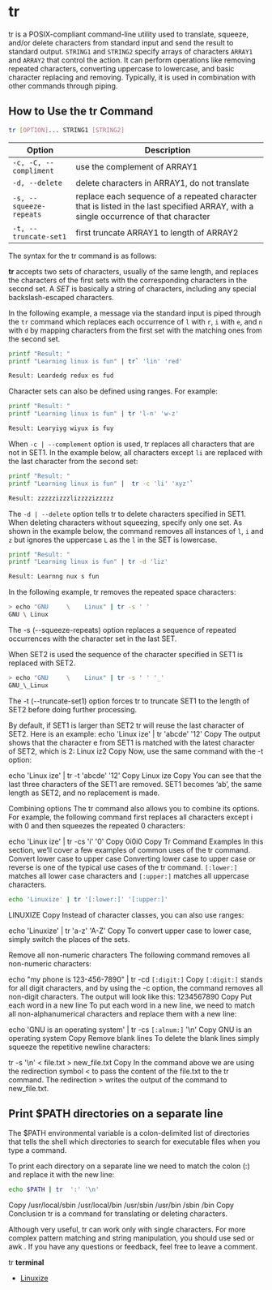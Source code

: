 # tr

tr is a POSIX-compliant command-line utility used to translate, squeeze, and/or delete characters from standard input and send the result to standard output. `STRING1` and `STRING2` specify arrays of characters `ARRAY1` and `ARRAY2` that control the action. It can perform operations like removing repeated characters, converting uppercase to lowercase, and basic character replacing and removing. Typically, it is used in combination with other commands through piping.

## How to Use the tr Command

```sh
tr [OPTION]... STRING1 [STRING2]
```

| Option                  | Description                                                                                                                          |
| ----------------------- | ------------------------------------------------------------------------------------------------------------------------------------ |
| `-c, -C, --compliment`  | use the complement of ARRAY1                                                                                                         |
| `-d, --delete`          | delete characters in ARRAY1, do not translate                                                                                        |
| `-s, --squeeze-repeats` | replace each sequence of a repeated character that is listed in the last specified ARRAY, with a single occurrence of that character |
| `-t, --truncate-set1`   | first truncate ARRAY1 to length of ARRAY2                                                                                            |

The syntax for the tr command is as follows:

**tr** accepts two sets of characters, usually of the same length, and replaces the characters of the first sets with the corresponding characters in the second set. A _SET_ is basically a string of characters, including any special backslash-escaped characters.

In the following example, a message via the standard input is piped through the `tr` command which replaces each occurrence of `l` with `r`, `i` with `e`, and `n` with `d` by mapping characters from the first set with the matching ones from the second set.

```sh
printf "Result: "
printf "Learning linux is fun" | tr` 'lin' 'red'

Result: Leardedg redux es fud
```

Character sets can also be defined using ranges. For example:

```sh
printf "Result: "
printf "Learning linux is fun" | tr 'l-n' 'w-z'

Result: Learyiyg wiyux is fuy
```

When `-c | --complement` option is used, tr replaces all characters that are not in SET1. In the example below, all characters except `li` are replaced with the last character from the second set:

```sh
printf "Result: "
printf "Learning linux is fun" |  tr -c 'li' 'xyz'`

Result: zzzzzizzzlizzzzizzzzz
```

The `-d | --delete` option tells tr to delete characters specified in SET1. When deleting characters without squeezing, specify only one set. As shown in the example below, the command removes all instances of `l`, `i` and `z` but ignores the uppercase `L` as the `l` in the SET is lowercase.

```sh
printf "Result: "
printf "Learning linux is fun" | tr -d 'liz'

Result: Learnng nux s fun
```

In the following example, tr removes the repeated space characters:

```sh
> echo "GNU     \    Linux" | tr -s ' '
GNU \ Linux
```

The -s (--squeeze-repeats) option replaces a sequence of repeated occurrences with the character set in the last SET.

When SET2 is used the sequence of the character specified in SET1 is replaced with SET2.

```sh
> echo "GNU     \    Linux" | tr -s ' ' '_'
GNU_\_Linux
```

The -t (--truncate-set1) option forces tr to truncate SET1 to the length of SET2 before doing further processing.

By default, if SET1 is larger than SET2 tr will reuse the last character of SET2. Here is an example:
echo 'Linux ize' | tr 'abcde' '12'
Copy
The output shows that the character e from SET1 is matched with the latest character of SET2, which is 2:
Linux iz2
Copy
Now, use the same command with the -t option:

echo 'Linux ize' | tr -t 'abcde' '12'
Copy
Linux ize
Copy
You can see that the last three characters of the SET1 are removed. SET1 becomes ‘ab’, the same length as SET2, and no replacement is made.

Combining options
The tr command also allows you to combine its options. For example, the following command first replaces all characters except i with 0 and then squeezes the repeated 0 characters:

echo 'Linux ize' | tr -cs 'i' '0'
Copy
0i0i0
Copy
Tr Command Examples
In this section, we’ll cover a few examples of common uses of the tr command.
Convert lower case to upper case
Converting lower case to upper case or reverse is one of the typical use cases of the tr command. `[:lower:]` matches all lower case characters and `[:upper:]` matches all uppercase characters.

```sh
echo 'Linuxize' | tr '[:lower:]' '[:upper:]'
```

LINUXIZE
Copy
Instead of character classes, you can also use ranges:

echo 'Linuxize' | tr 'a-z' 'A-Z'
Copy
To convert upper case to lower case, simply switch the places of the sets.

Remove all non-numeric characters
The following command removes all non-numeric characters:

echo "my phone is 123-456-7890" | tr -cd `[:digit:]`
Copy
`[:digit:]` stands for all digit characters, and by using the -c option, the command removes all non-digit characters. The output will look like this:
1234567890
Copy
Put each word in a new line
To put each word in a new line, we need to match all non-alphanumerical characters and replace them with a new line:

echo 'GNU is an operating system' | tr -cs `[:alnum:]` '\n'
Copy
GNU
is
an
operating
system
Copy
Remove blank lines
To delete the blank lines simply squeeze the repetitive newline characters:

tr -s '\n' < file.txt > new_file.txt
Copy
In the command above we are using the redirection symbol < to pass the content of the file.txt to the tr command. The redirection > writes the output of the command to new_file.txt.

## Print $PATH directories on a separate line

The $PATH environmental variable is a colon-delimited list of directories that tells the shell which directories to search for executable files when you type a command.

To print each directory on a separate line we need to match the colon (:) and replace it with the new line:

```sh
echo $PATH | tr  ':' '\n'
```

Copy
/usr/local/sbin
/usr/local/bin
/usr/sbin
/usr/bin
/sbin
/bin
Copy
Conclusion
tr is a command for translating or deleting characters.

Although very useful, tr can work only with single characters. For more complex pattern matching and string manipulation, you should use sed or awk .
If you have any questions or feedback, feel free to leave a comment.

tr
**terminal**

- [Linuxize](https://linuxize.com/post/linux-tr-command/)

